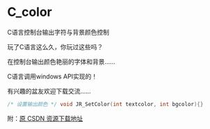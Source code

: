 C_color
=======

C语言控制台输出字符与背景颜色控制

玩了C语言这么久，你玩过这些吗？

在控制台输出颜色艳丽的字体和背景…… 

C语言调用windows API实现的！

有兴趣的盆友欢迎下载交流…… 

```c
/* 设置输出颜色 */ void JR_SetColor(int textcolor, int bgcolor){}
```

附：[原 CSDN 资源下载地址](http://download.csdn.net/download/diamont1001/3331504)
